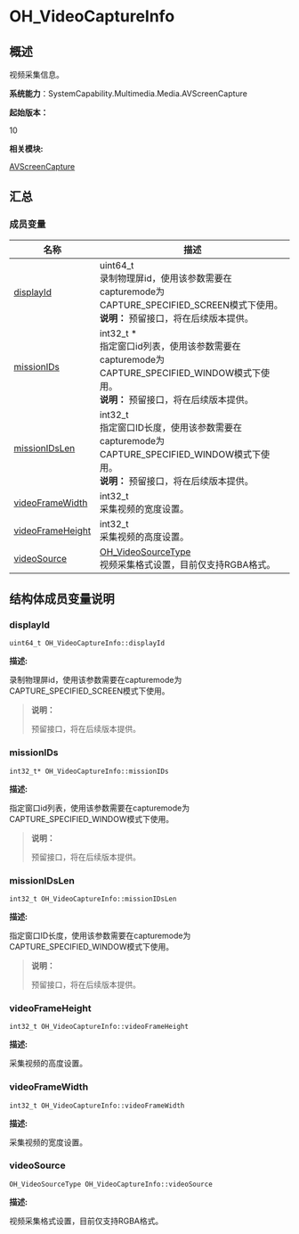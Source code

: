 # OH_VideoCaptureInfo


## 概述

视频采集信息。

**系统能力**：SystemCapability.Multimedia.Media.AVScreenCapture

**起始版本：**

10

**相关模块:**

[AVScreenCapture](_a_v_screen_capture.md)


## 汇总


### 成员变量

| 名称 | 描述 | 
| -------- | -------- |
| [displayId](#displayid) | uint64_t<br/>录制物理屏id，使用该参数需要在capturemode为CAPTURE_SPECIFIED_SCREEN模式下使用。<br>**说明：** 预留接口，将在后续版本提供。 | 
| [missionIDs](#missionids) | int32_t \*<br/>指定窗口id列表，使用该参数需要在capturemode为CAPTURE_SPECIFIED_WINDOW模式下使用。 <br>**说明：** 预留接口，将在后续版本提供。| 
| [missionIDsLen](#missionidslen) | int32_t<br/>指定窗口ID长度，使用该参数需要在capturemode为CAPTURE_SPECIFIED_WINDOW模式下使用。<br>**说明：** 预留接口，将在后续版本提供。 | 
| [videoFrameWidth](#videoframewidth) | int32_t<br/>采集视频的宽度设置。 | 
| [videoFrameHeight](#videoframeheight) | int32_t<br/>采集视频的高度设置。 | 
| [videoSource](#videosource) | [OH_VideoSourceType](_a_v_screen_capture.md#oh_videosourcetype)<br/>视频采集格式设置，目前仅支持RGBA格式。 | 


## 结构体成员变量说明


### displayId

```
uint64_t OH_VideoCaptureInfo::displayId
```

**描述:**

录制物理屏id，使用该参数需要在capturemode为CAPTURE_SPECIFIED_SCREEN模式下使用。

> **说明：** 
> 
> 预留接口，将在后续版本提供。


### missionIDs

```
int32_t* OH_VideoCaptureInfo::missionIDs
```

**描述:**

指定窗口id列表，使用该参数需要在capturemode为CAPTURE_SPECIFIED_WINDOW模式下使用。

> **说明：** 
> 
> 预留接口，将在后续版本提供。

### missionIDsLen

```
int32_t OH_VideoCaptureInfo::missionIDsLen
```

**描述:**

指定窗口ID长度，使用该参数需要在capturemode为CAPTURE_SPECIFIED_WINDOW模式下使用。

> **说明：** 
> 
> 预留接口，将在后续版本提供。


### videoFrameHeight

```
int32_t OH_VideoCaptureInfo::videoFrameHeight
```

**描述:**

采集视频的高度设置。


### videoFrameWidth

```
int32_t OH_VideoCaptureInfo::videoFrameWidth
```

**描述:**

采集视频的宽度设置。


### videoSource

```
OH_VideoSourceType OH_VideoCaptureInfo::videoSource
```

**描述:**

视频采集格式设置，目前仅支持RGBA格式。
